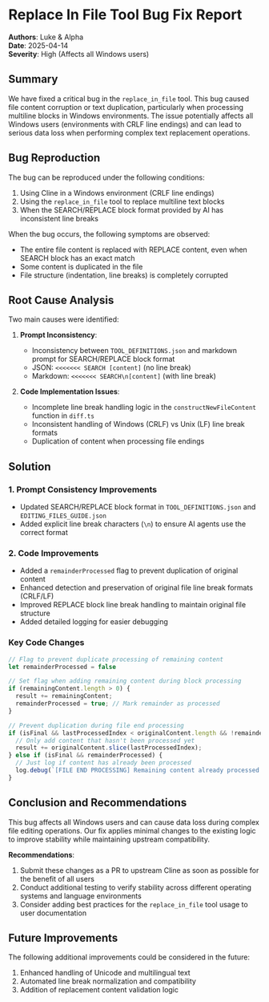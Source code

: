# Replace In File Tool Bug Fix Report

**Authors**: Luke & Alpha  
**Date**: 2025-04-14  
**Severity**: High (Affects all Windows users)

## Summary

We have fixed a critical bug in the `replace_in_file` tool. This bug caused file content corruption or text duplication, particularly when processing multiline blocks in Windows environments. The issue potentially affects all Windows users (environments with CRLF line endings) and can lead to serious data loss when performing complex text replacement operations.

## Bug Reproduction

The bug can be reproduced under the following conditions:

1. Using Cline in a Windows environment (CRLF line endings)
2. Using the `replace_in_file` tool to replace multiline text blocks
3. When the SEARCH/REPLACE block format provided by AI has inconsistent line breaks

When the bug occurs, the following symptoms are observed:
- The entire file content is replaced with REPLACE content, even when SEARCH block has an exact match
- Some content is duplicated in the file
- File structure (indentation, line breaks) is completely corrupted

## Root Cause Analysis

Two main causes were identified:

1. **Prompt Inconsistency**:
   - Inconsistency between `TOOL_DEFINITIONS.json` and markdown prompt for SEARCH/REPLACE block format
   - JSON: `<<<<<<< SEARCH [content]` (no line break)
   - Markdown: `<<<<<<< SEARCH\n[content]` (with line break)

2. **Code Implementation Issues**:
   - Incomplete line break handling logic in the `constructNewFileContent` function in `diff.ts`
   - Inconsistent handling of Windows (CRLF) vs Unix (LF) line break formats
   - Duplication of content when processing file endings

## Solution

### 1. Prompt Consistency Improvements
- Updated SEARCH/REPLACE block format in `TOOL_DEFINITIONS.json` and `EDITING_FILES_GUIDE.json`
- Added explicit line break characters (`\n`) to ensure AI agents use the correct format

### 2. Code Improvements
- Added a `remainderProcessed` flag to prevent duplication of original content
- Enhanced detection and preservation of original file line break formats (CRLF/LF)
- Improved REPLACE block line break handling to maintain original file structure
- Added detailed logging for easier debugging

### Key Code Changes
```typescript
// Flag to prevent duplicate processing of remaining content
let remainderProcessed = false

// Set flag when adding remaining content during block processing
if (remainingContent.length > 0) {
  result += remainingContent;
  remainderProcessed = true; // Mark remainder as processed
}

// Prevent duplication during file end processing
if (isFinal && lastProcessedIndex < originalContent.length && !remainderProcessed) {
  // Only add content that hasn't been processed yet
  result += originalContent.slice(lastProcessedIndex);
} else if (isFinal && remainderProcessed) {
  // Just log if content has already been processed
  log.debug(`[FILE END PROCESSING] Remaining content already processed - skipping duplicate addition`);
}
```

## Conclusion and Recommendations

This bug affects all Windows users and can cause data loss during complex file editing operations. Our fix applies minimal changes to the existing logic to improve stability while maintaining upstream compatibility.

**Recommendations**:
1. Submit these changes as a PR to upstream Cline as soon as possible for the benefit of all users
2. Conduct additional testing to verify stability across different operating systems and language environments
3. Consider adding best practices for the `replace_in_file` tool usage to user documentation

## Future Improvements

The following additional improvements could be considered in the future:
1. Enhanced handling of Unicode and multilingual text
2. Automated line break normalization and compatibility
3. Addition of replacement content validation logic
